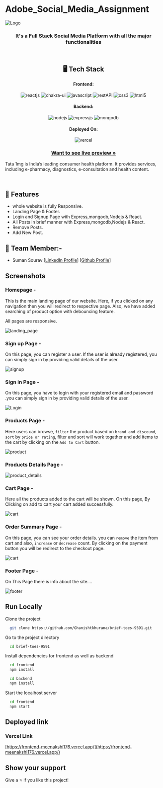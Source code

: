# Adobe_Social_Media_Assignment

![Logo](https://www.adobe.com/content/dam/offers-homepage/us/en/homepage/twitter_adobe.png)

<h3 align="center">It's a Full Stack Social Media Platform with all the major functionalities</h3>

<br/>

<h2 align="center">🖥️ Tech Stack</h2>

<h4 align="center">Frontend:</h4>
<p align="center">
  <img src="https://img.shields.io/badge/React (18.2.0)-20232A?style=for-the-badge&logo=react&logoColor=61DAFB" alt="reactjs" />
  <img src="https://img.shields.io/badge/Chakra%20UI (2.2.8)-3bc7bd?style=for-the-badge&logo=chakraui&logoColor=white" alt="chakra-ui" />
  <img src="https://img.shields.io/badge/JavaScript-323330?style=for-the-badge&logo=javascript&logoColor=F7DF1E" alt="javascript" />
  <img src="https://img.shields.io/badge/Rest_API-02303A?style=for-the-badge&logo=react-router&logoColor=white" alt="restAPI" />
  <img src="https://img.shields.io/badge/CSS3-1572B6?style=for-the-badge&logo=css3&logoColor=white" alt="css3" />
  <img src="https://img.shields.io/badge/HTML5-E34F26?style=for-the-badge&logo=html5&logoColor=white" alt="html5" />
</p>
<h4 align="center">Backend:</h4>

<p align="center">
  <img src="https://img.shields.io/badge/Node.js (16.14.2)-339933?style=for-the-badge&logo=nodedotjs&logoColor=white" alt="nodejs" />
  <img src="https://img.shields.io/badge/Express.js (4.18.1)-000000?style=for-the-badge&logo=express&logoColor=white" alt="expressjs" />
  <img src="https://img.shields.io/badge/MongoDB (6.0)-4EA94B?style=for-the-badge&logo=mongodb&logoColor=white" alt="mongodb" />
</p>

<h4 align="center">Deployed On:</h4>

<p align="center">
  <img src="https://img.shields.io/badge/vercel-000000?style=for-the-badge&logo=vercel&logoColor=white" alt="vercel" />
</p>

<h3 align="center"><a href="https://frontend-meenakshi176.vercel.app/"><strong>Want to see live preview »</strong></a></h3>

Tata 1mg is India’s leading consumer health platform. It provides services, including e-pharmacy, diagnostics, e-consultation and health content.

<br/>

## 🚀 Features
-   whole website is fully Responsive.
-   Landing Page & Footer.
-   Login and Signup Page with Express,mongodb,Nodejs & React.
-   All Posts in brief manner with Express,mongodb,Nodejs & React.
-   Remove Posts.
-    Add New Post.


## 🚀 Team Member:-

-   Suman Sourav [[LinkedIn Profile](https://www.linkedin.com/in/suman-saurav-06896b231/)] [[Github Profile](https://github.com/sumansauravmay/)]


## Screenshots

### Homepage -

This is the main landing page of our website. Here, if you clicked on any navigation then you will redirect to respective page. Also, we have added searching of product option with debouncing feature.

All pages are responsive.

![landing_page](https://user-images.githubusercontent.com/105916064/213938491-d79b65a6-b0a2-4a2c-bb7d-db08ab181d91.png)

### Sign up Page -

On this page, you can register a user. If the user is already registered, you can simply sign in by providing valid details of the user. 

![signup](https://user-images.githubusercontent.com/105916064/214049776-17fcbfcc-947e-46c9-b61a-22a84dcff769.png)

###  Sign in Page - 

On this page, you have to login with your registered email and password .you can simply sign in by providing valid details of the user. 

![Login](https://user-images.githubusercontent.com/105916064/214049832-4efedc58-9bb6-4179-8ad0-b14f20869d26.png)

### Products Page -

Here users can browse, `filter` the product based on `brand and discound`, `sort` by `price or rating`, filter and sort will work togather and add items to the cart by clicking on the `Add to Cart` button.
 
 ![product](https://user-images.githubusercontent.com/105916064/213938969-0fdb0fa7-dac5-4d44-b285-53032655c9f8.png)

### Products Details Page -

![product_details](https://user-images.githubusercontent.com/105916064/213939243-1d874976-ce30-4f65-b4de-1714d7222bd8.png)

### Cart Page -

Here all the products added to the cart will be shown. On this page, By Clicking on add to cart your cart added successfully.

![cart](https://user-images.githubusercontent.com/105916064/213939230-fb8aa16b-b6e9-455b-8b14-d2c281a022ac.png)

### Order Summary Page -

On this page, you can see your order details. you can `remove` the item from cart and also, `increase` or `decrease` count. By clicking on the payment button you will be redirect to the checkout page.

![cart](https://user-images.githubusercontent.com/105916064/214049958-760780f2-99eb-405e-9d11-faac14e08416.png)

### Footer Page -

On This Page there is info about the site....

![footer](https://user-images.githubusercontent.com/105916064/214050102-eb35d759-ec57-490d-b45c-5cef8cfe056e.png)


## Run Locally

Clone the project

```bash
  git clone https://github.com/Ghanishtkhurana/brief-toes-9591.git
```

Go to the project directory

```bash
  cd brief-toes-9591
```

Install dependencies for frontend as well as backend

```bash
  cd frontend
  npm install
```

```bash
  cd backend
  npm install
```

Start the localhost server

```bash
  cd frontend
  npm start
```

## Deployed link

### Vercel Link

[https://frontend-meenakshi176.vercel.app/](https://frontend-meenakshi176.vercel.app/)

## Show your support

Give a ⭐️ if you like this project!
